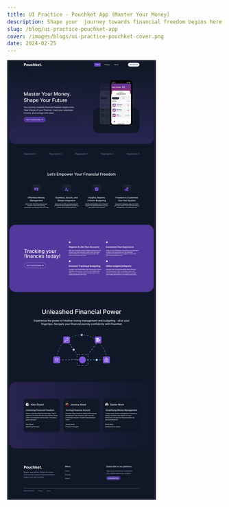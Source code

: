 ```yaml
---
title: UI Practice - Pouchket App (Master Your Money)
description: Shape your  journey towards financial freedom begins here. Take charge of your finances, track your expenses, income, and savings with ease.
slug: /blog/ui-practice-pouchket-app
cover: /images/blogs/ui-practice-pouchket-cover.png
date: 2024-02-25
---
```


![ui-practice-pouchket-frame](/images/blogs/ui-practice-pouchket-frame.png "ui-practice-pouchket-frame")
